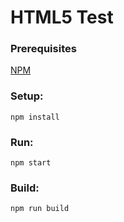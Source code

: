 # HTML5 Test

### Prerequisites
[NPM](https://nodejs.org/)

### Setup:
```
npm install
```
### Run:
```
npm start
```
### Build:
```
npm run build
```

